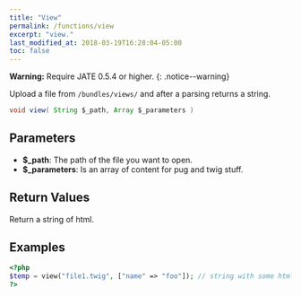 ```yaml
---
title: "View"
permalink: /functions/view
excerpt: "view."
last_modified_at: 2018-03-19T16:28:04-05:00
toc: false
---
```


**Warning:** Require JATE 0.5.4 or higher.
{: .notice--warning}

Upload a file from `/bundles/views/` and after a parsing returns a string.
```java
void view( String $_path, Array $_parameters )
```

## Parameters
* **$_path**: The path of the file you want to open.
* **$_parameters**: Is an array of content for pug and twig stuff.

## Return Values
Return a string of html.

## Examples
```php
<?php
$temp = view("file1.twig", ["name" => "foo"]); // string with some html
?>
```
